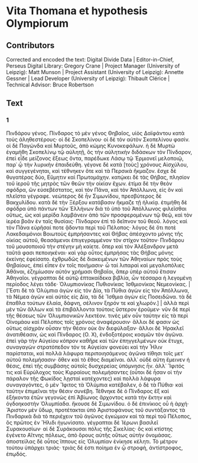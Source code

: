 # Vita Thomana et hypothesis Olympiorum  

## Contributors  
Corrected and encoded the text: Digital Divide Data | Editor-in-Chief, Perseus Digital Library: Gregory Crane | Project Manager (University of Leipzig): Matt Munson | Project Assistant (University of Leipzig): Annette Gessner | Lead Developer (University of Leipzig): Thibault Clérice | Technical Advisor: Bruce Robertson  

## Text  
### 1  
Πινδάρου γένος. Πίνδαρος τὸ μὲν γένος Θηβαῖος, υἱὸς Δαϊφάντου κατὰ τοὺς ἀληθεστέρους· οἱ δὲ Σκοπελίνου· οἱ δὲ τὸν αὐτὸν Σκοπελίνου φασίν. οἱ δὲ Παγώνδα καὶ Μυρτοῦς, ἀπὸ κώμης Κυνοκεφάλων. ἡ δὲ Μυρτὼ ἐγαμήθη Σκοπελίνῳ τῷ αὐλητῇ, ὃς τὴν αὐλητικὴν διδάσκων τὸν Πίνδαρον, ἐπεὶ εἶδε μείζονος ἕξεως ὄντα, παρέδωκε Λάσῳ τῷ Ἑρμιονεῖ μελοποιῷ, παρ᾿ ᾧ τὴν λυρικὴν ἐπαιδεύθη. γέγονε δὲ κατὰ [τοὺς] χρόνους Αἰσχύλου, καὶ συγγεγένηται, καὶ τέθνηκεν ὅτε καὶ τὰ Περσικὰ ἤκμαζον. ἔσχε δὲ θυγατέρας δύο, Εὔμητιν καὶ Πρωτομάχην. κατῴκει δὲ τὰς Θήβας, πλησίον τοῦ ἱεροῦ τῆς μητρὸς τῶν θεῶν τὴν οἰκίαν ἔχων. ἐτίμα δὲ τὴν θεὸν σφόδρα, ὢν εὐσεβέστατος, καὶ τὸν Πᾶνα, καὶ τὸν Ἀπόλλωνα, εἰς ὃν καὶ πλεῖστα γέγραφε. νεώτερος δὲ ἦν Σιμωνίδου, πρεσβύτερος δὲ Βακχυλίδου. κατὰ δὲ τὴν Ξέρξου κατάβασιν ἤκμαζε τῇ ἡλικίᾳ. ἐτιμήθη δὲ σφόδρα ὑπὸ πάντων τῶν Ἑλλήνων διὰ τὸ ὑπὸ τοῦ Ἀπόλλωνος φιλεῖσθαι οὕτως, ὡς καὶ μερίδα λαμβάνειν ἀπὸ τῶν προσφερομένων τῷ θεῷ, καὶ τὸν ἱερέα βοᾶν ἐν ταῖς θυσίαις· Πίνδαρον ἐπὶ τὸ δεῖπνον τοῦ θεοῦ. λόγος καὶ τὸν Πᾶνα εὑρῆσαί ποτε ᾄδοντα περὶ τοῦ Πέλοπος· λόγος δὲ ὅτι ποτὲ Λακεδαιμόνιοι Βοιωτοὺς ἐμπρήσαντες καὶ Θήβας ἀπέσχοντο μόνης τῆς οἰκίας αὐτοῦ, θεασάμενοι ἐπιγεγραμμένον τὸν στίχον τοῦτον· Πινδάρου τοῦ μουσοποιοῦ τὴν στέγην μὴ καίετε. ὅπερ καὶ τὸν Ἀλέξανδρον μετὰ ταῦτά φασι πεποιηκέναι· καὶ γὰρ οὗτος ἐμπρήσας τὰς Θήβας μόνης ἐκείνης ἐφείσατο. ἐχθρωδῶς δὲ διακειμένων τῶν Ἀθηναίων πρὸς τοὺς Θηβαίους, ἐπεὶ εἶπεν ἐν τοῖς ποιήμασιν· ὦ ταὶ λιπαραὶ καὶ μεγαλοπόλιες Ἀθᾶναι, ἐζημίωσαν αὐτὸν χρήμασι Θηβαῖοι, ἅπερ ὑπὲρ αὐτοῦ ἔτισαν Ἀθηναῖοι. γέγραπται δὲ αὐτῷ ἑπτακαίδεκα βιβλία, ὧν τέσσαρα ἡ λεγομένη περίοδος λέγει τάδε· Ὀλυμπιονίκας Πυθιονίκας Ἰσθμιονίκας Νεμεονίκας. | [Ἔστι δὲ τὰ Ὀλύμπια ἀγὼν εἰς τὸν Δία, τὰ Πύθια ἀγὼν εἰς τὸν Ἀπόλλωνα, τὰ Νέμεα ἀγὼν καὶ αὐτὸς εἰς Δία, τὰ δὲ Ἴσθμια ἀγὼν εἰς Ποσειδῶνα. τὰ δὲ ἔπαθλα τούτων ἐλαία, δάφνη, σέλινον ξηρόν τε καὶ χλωρόν.] | ἀλλὰ περὶ μὲν τῶν ἄλλων καὶ τὰ ἐπιβάλλοντα τούτοις ὕστερον ἐροῦμεν· νῦν δὲ περὶ τῆς θέσεως τῶν Ὀλυμπιονικῶν λεκτέον. τινὲς μὲν οὖν ταύτην εἰς τὰ περὶ Οἰνομάου καὶ Πέλοπος τοῖς χρόνοις ἀναφέρουσιν· ἄλλοι δέ φασιν ὡς οὕτως αἰσχρὰν οὖσαν τὴν θέσιν οὐκ ἂν διεφύλαξαν· ἄλλοι δὲ Ἡρακλεῖ ἀνατιθέασιν, ὡς καὶ Πίνδαρος (O. X), ἐνδοξοτέροις κοσμῶν τὸν ἀγῶνα. ἐπεὶ γὰρ τὴν Αὐγείου κόπρον καθῆρε καὶ τῶν ἐπηγγελμένων οὐκ ἔτυχε, συναγαγὼν στρατόπεδον τόν τε Αὐγείαν φονεύει καὶ τὴν Ἦλιν παρίσταται, καὶ πολλὰ λάφυρα περιποιησάμενος ἀγῶνα τίθησι τοῖς μετ᾿ αὐτοῦ πολεμήσασιν· ὅθεν καὶ τὸ ἔθος διαμεῖναι. ἀλλ᾿ οὐδὲ αὕτη ἔμεινεν ἡ θέσις, ἐπεὶ τῆς συμβάσης αὐτοῖς δυσχερείας ὑπόμνησις ἦν. ἀλλ᾿ Ἴφιτός τις καὶ Εὐρύλοχος τοὺς Κιρραίους πολεμήσαντες (οὗτοι δὲ ἦσαν οἱ τὴν πάραλον τῆς Φωκίδος λῃσταὶ κατέχοντες) καὶ πολλὰ λάφυρα συναγαγόντες, ὁ μὲν Ἴφιτος τὰ Ὀλύμπια κατέβαλεν, ὁ δὲ τὰ Πύθια· καὶ ταύτην ἐπιμεῖναι τὴν θέσιν συνέβη. Τέθνηκε δὲ ὁ Πίνδαρος ἓξ καὶ ἑξήκοντα ἐτῶν γεγονὼς ἐπὶ Ἀβίωνος ἄρχοντος κατὰ τὴν ἕκτην καὶ ὀγδοηκοστὴν Ὀλυμπίαδα. ἤκουσε δὲ Σιμωνίδου. ὁ δὲ ἐπινίκιος οὗ ἡ ἀρχή· Ἄριστον μὲν ὕδωρ, προτέτακται ὑπὸ Ἀριστοφάνους τοῦ συντάξαντος τὰ Πινδαρικὰ διὰ τὸ περιέχειν τοῦ ἀγῶνος ἐγκώμιον καὶ τὰ περὶ τοῦ Πέλοπος, ὃς πρῶτος ἐν Ἤλιδι ἠγωνίσατο. γέγραπται δὲ Ἱέρωνι βασιλεῖ Συρακουσίων· αἱ δὲ Συράκουσαι πόλις τῆς Σικελίας· ὃς καὶ κτίστης ἐγένετο Αἴτνης πόλεως, ἀπὸ ὄρους αὐτῆς οὕτως αὐτὴν ὀνομάσας. ἀποστείλας δὲ οὗτος ἵππους εἰς Ὀλυμπίαν ἐνίκησε κέλητι. Τὸ μέτρον τούτου ὑπάρχει τριάς· τριὰς δέ ἐστι ποίημα ἐν ᾧ στροφὴ, ἀντίστροφος, ἐπῳδός.  
